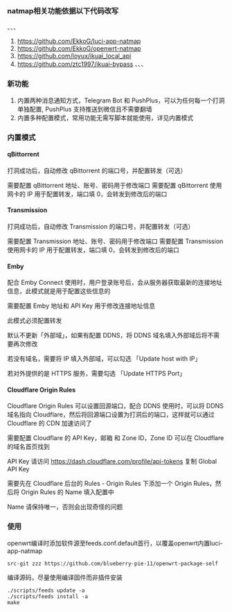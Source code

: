 ### natmap相关功能依据以下代码改写
 、、、
1. https://github.com/EkkoG/luci-app-natmap
2. https://github.com/EkkoG/openwrt-natmap
3. https://github.com/loyux/ikuai_local_api
4. https://github.com/ztc1997/ikuai-bypass
、、、
### 新功能

1. 内置两种消息通知方式，Telegram Bot 和 PushPlus，可以为任何每一个打洞单独配置, PushPlus 支持推送到微信且不需要翻墙
2. 内置多种配置模式，常用功能无需写脚本就能使用，详见内置模式

### 内置模式

#### qBittorrent

打洞成功后，自动修改 qBittorrent 的端口号，并配置转发（可选）

需要配置 qBittorrent 地址、账号、密码用于修改端口
需要配置 qBittorrent 使用网卡的 IP 用于配置转发，端口填 0，会转发到修改后的端口

#### Transmission

打洞成功后，自动修改 Transmission 的端口号，并配置转发（可选）

需要配置 Transmission 地址、账号、密码用于修改端口
需要配置 Transmission 使用网卡的 IP 用于配置转发，端口填 0，会转发到修改后的端口

#### Emby

配合 Emby Connect 使用时，用户登录账号后，会从服务器获取最新的连接地址信息，此模式就是用于配置这些信息的

需要配置 Emby 地址和 API Key 用于修改连接地址信息

此模式必须配置转发

默认不更新「外部域」，如果有配置 DDNS，将 DDNS 域名填入外部域后将不需要再次修改

若没有域名，需要将 IP 填入外部域，可以勾选 「Update host with IP」

若对外提供的是 HTTPS 服务，需要勾选 「Update HTTPS Port」


#### Cloudflare Origin Rules

Cloudflare Origin Rules 可以设置回源端口，配合 DDNS 使用时，可以将 DDNS 域名指向 Cloudflare，然后将回源端口设置为打洞后的端口，这样就可以通过 Cloudflare 的 CDN 加速访问了

需要配置 Cloudflare 的 API Key，邮箱 和 Zone ID，Zone ID 可以在 Cloudflare 的域名首页找到

API Key 请访问 https://dash.cloudflare.com/profile/api-tokens 复制 Global API Key

需要先在 Cloudflare 后台的 Rules - Origin Rules 下添加一个 Origin Rules，然后将 Origin Rules 的 Name 填入配置中

Name 请保持唯一，否则会出现奇怪的问题


### 使用

openwrt编译时添加软件源至feeds.conf.default首行，以覆盖openwrt内置luci-app-natmap

```
src-git zzz https://github.com/blueberry-pie-11/openwrt-package-self
```

编译源码，尽量使用编译固件而非插件安装

```
./scripts/feeds update -a
./scripts/feeds install -a
make
```
